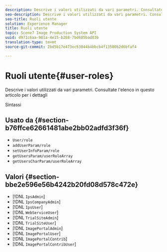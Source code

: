 ```yaml
---
description: Descrive i valori utilizzati da vari parametri. Consultate l'elenco in questo articolo per i dettagli
seo-description: Descrive i valori utilizzati da vari parametri. Consultate l'elenco in questo articolo per i dettagli
seo-title: Ruoli utente
solution: Experience Manager
title: Ruoli utente
topic: Scene7 Image Production System API
uuid: d971c6aa-981a-4e15-b268-7bd685bad03b
translation-type: tm+mt
source-git-commit: 2bd5b17e473ec53844b4bbcb4f13580b2d6bfaf4

---
```



# Ruoli utente{#user-roles}

Descrive i valori utilizzati da vari parametri. Consultate l&#39;elenco in questo articolo per i dettagli

Sintassi

## Usato da {#section-b76ffce62661481abe2bb02adfd3f36f}

* `User/role`
* `addUserParam/role`
* `setUserInfoParam/role`
* `getUsersParam/userRoleArray`
* `getUsersCharParam/userRoleArray`

## Valori {#section-bbe2e596e56b4242b20fd08d578c472e}

* [!DNL `IpsAdmin`]
* [!DNL `IpsCompanyAdmin`]
* [!DNL `IpsUser`]
* [!DNL `WebServiceUser`]
* [!DNL `TrialSiteAdmin`]
* [!DNL `TrialSiteUser`]
* [!DNL `ImagePortalAdmin`]
* [!DNL `ImagePortalUser`]
* [!DNL `ImagePortalContrib`]
* [!DNL `ImagePortalContribUser`]

